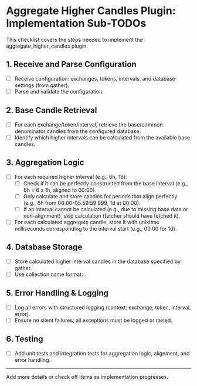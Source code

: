 # Aggregate Higher Candles Plugin: Implementation Sub-TODOs

This checklist covers the steps needed to implement the aggregate_higher_candles plugin.

## 1. Receive and Parse Configuration
- [ ] Receive configuration: exchanges, tokens, intervals, and database settings (from gather).
- [ ] Parse and validate the configuration.

## 2. Base Candle Retrieval
- [ ] For each exchange/token/interval, retrieve the base/common denominator candles from the configured database.
- [ ] Identify which higher intervals can be calculated from the available base candles.

## 3. Aggregation Logic
- [ ] For each required higher interval (e.g., 6h, 1d):
    - [ ] Check if it can be perfectly constructed from the base interval (e.g., 6h = 6 x 1h, aligned to 00:00).
    - [ ] Only calculate and store candles for periods that align perfectly (e.g., 6h from 00:00-05:59:59.999, 1d at 00:00).
    - [ ] If an interval cannot be calculated (e.g., due to missing base data or non-alignment), skip calculation (fetcher should have fetched it).
- [ ] For each calculated aggregate candle, store it with unixtime milliseconds corresponding to the interval start (e.g., 00:00 for 1d).

## 4. Database Storage
- [ ] Store calculated higher interval candles in the database specified by gather.
- [ ] Use collection name format: <exchangename>_<token><stablecoin>_<interval>.

## 5. Error Handling & Logging
- [ ] Log all errors with structured logging (context: exchange, token, interval, error).
- [ ] Ensure no silent failures; all exceptions must be logged or raised.

## 6. Testing
- [ ] Add unit tests and integration tests for aggregation logic, alignment, and error handling.

---

Add more details or check off items as implementation progresses.
